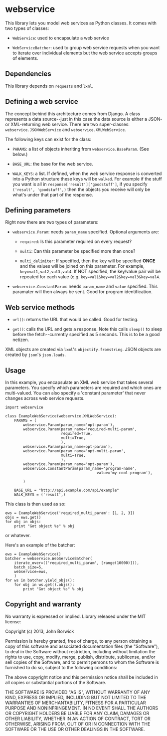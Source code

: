 webservice
=====

This library lets you model web services as Python classes. It comes with two types of classes:

* `WebService`: used to encapsulate a web service

* `WebServiceBatcher`: used to group web service requests when you want to iterate over individual elements but the web service accepts groups of elements.

Dependencies
----

This library depends on `requests` and `lxml`.


Defining a web service
-----

The concept behind this architecture comes from Django. A class represents a data source--just in this case the data source is either a JSON- or XML-returning web service. There are two super-classes: `webservice.JSONWebService` and `webservice.XMLWebService`.

The following keys can exist for the class:

* `PARAMS`: a list of objects inheriting from `webservice.BaseParam`. (See below.)

* `BASE_URL`: the base for the web service.

* `WALK_KEYS`: a list. If defined, when the web service response is converted into a Python structure these keys will be `walked`. For example if the stuff you want is all in `response['result']['goodstuff']`, if you specify `('result', 'goodstuff',)` then the objects you receive will only be what's under that part of the response.

Defining parameters
-----

Right now there are two types of parameters:

* `webservice.Param`: needs `param_name` specified. Optional arguments are:

    * `required`: Is this parameter required on every request?

    * `multi`: Can this parameter be specified more than once?

    * `multi_delimiter`: If specified, then the key will be specified **ONCE** and the values will be joined on this parameter. For example, `key=val1,val2,val3,val4`. If NOT specified, the key/value pair will be repeated for each value (e.g. `key=val1&key=val2&key=val3&key=val4`.

* `webservice.ConstantParam`: needs `param_name` and `value` specified. This paramater will then always be sent. Good for program identification.


Web service methods
-----

* `url()`: returns the URL that would be called. Good for testing.

* `get()`: calls the URL and gets a response. Note this calls `sleep()` to sleep before the fetch--currently specified as 5 seconds. This is to be a good netizen.

XML objects are created via `lxml`'s `objectify.fromstring`. JSON objects are created by `json`'s `json.loads`.

Usage
-----

In this example, you encapsulate an XML web service that takes several parameters. You specify which parameters are required and which ones are multi-valued. You can also specify a 'constant parameter' that never changes across web service requests.

    import webservice

    class ExampleWebService(webservice.XMLWebService):
        PARAMS = (
            webservice.Param(param_name='opt-param'),
            webservice.Param(param_name='required-multi-param',
                             required=True,
                             multi=True,
                             ),
            webservice.Param(param_name=opt-param'),
            webservice.Param(param_name='opt-multi-param',
                             multi=True,
                             ),
            webservice.Param(param_name='opt-param'),
            webservice.ConstantParam(param_name='program-name',
                                             value='my-cool-program'),
			
            )
    
        BASE_URL = "http://api.example.com/api/example"
        WALK_KEYS = ('result',)

This class is then used as so:

    ews = ExampleWebService('required_multi_param': [1, 2, 3])
	objs = ews.get()
	for obj in objs:
        print "Got object %s" % obj

or whatever.

Here's an example of the batcher:

    ews = ExampleWebService()
	batcher = webservice.WebServiceBatcher(
	    iterate_over=(('required_multi_param', [range(10000)])),
		batch_size=5,
		webservice=ews,
		)
	for ws in batcher.yield_objs():
	    for obj in ws.get().objs():
		    print "Got object %s" % obj


Copyright and warranty
----

No warranty is expressed or implied. Library released under the MIT license:

Copyright (c) 2013, John Borwick

Permission is hereby granted, free of charge, to any person obtaining a copy
of this software and associated documentation files (the "Software"), to deal
in the Software without restriction, including without limitation the rights
to use, copy, modify, merge, publish, distribute, sublicense, and/or sell
copies of the Software, and to permit persons to whom the Software is
furnished to do so, subject to the following conditions:

The above copyright notice and this permission notice shall be included in
all copies or substantial portions of the Software.

THE SOFTWARE IS PROVIDED "AS IS", WITHOUT WARRANTY OF ANY KIND, EXPRESS OR
IMPLIED, INCLUDING BUT NOT LIMITED TO THE WARRANTIES OF MERCHANTABILITY,
FITNESS FOR A PARTICULAR PURPOSE AND NONINFRINGEMENT. IN NO EVENT SHALL THE
AUTHORS OR COPYRIGHT HOLDERS BE LIABLE FOR ANY CLAIM, DAMAGES OR OTHER
LIABILITY, WHETHER IN AN ACTION OF CONTRACT, TORT OR OTHERWISE, ARISING FROM,
OUT OF OR IN CONNECTION WITH THE SOFTWARE OR THE USE OR OTHER DEALINGS IN
THE SOFTWARE.
